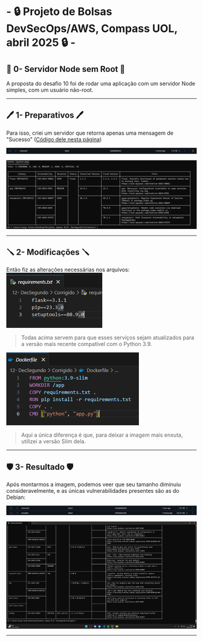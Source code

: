 # - 🔒 Projeto de Bolsas DevSecOps/AWS,  Compass UOL, abril 2025 🔒 -

## 🦠 0- Servidor Node sem Root 🦠
A proposta do desafio 10 foi de rodar uma aplicação com um servidor Node simples, com um usuário não-root.

---
## 🖊️ 1- Preparativos 🖊️
Para isso, criei um servidor que retorna apenas uma mensagem de "Sucesso" ([Código dele nesta página](https://github.com/JorgeAntero/Compass-Uol-Desafio-2-Docker/tree/main/Desafios/Arquivos%20utilizados/Desafio%2010))

![Primeiro print](/Desafios/Prints/12.1.png)  

![Segundo print](/Desafios/Prints/12.2.png)  

---
## 🪛 2- Modificações 🪛
Então fiz as alterações necessárias nos arquivos:  
![Terceiro print](/Desafios/Prints/12.3.png)  
>Todas acima servem para que esses serviços sejam atualizados para a versão mais recente compatível com o Python 3.9.  

![Quarto print](/Desafios/Prints/12.4.png)  
>Aqui a única diferença é que, para deixar a imagem mais enxuta, utilizei a versão Slim dela.

---
## 🛡️ 3- Resultado 🛡️
Após montarmos a imagem, podemos veer que seu tamanho diminuiu consideravelmente, e as únicas vulnerabilidades presentes são as do Debian:  

![Quinto print](/Desafios/Prints/12.5.png)  

![Sexto print](/Desafios/Prints/12.6.png)

---

